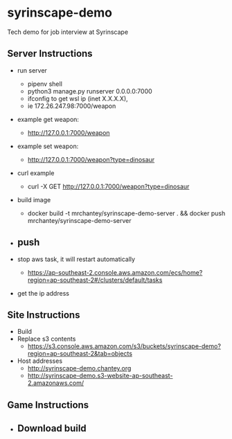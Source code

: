 # syrinscape-demo
Tech demo for job interview at Syrinscape

## Server Instructions
- run server
	- pipenv shell
	- python3 manage.py runserver 0.0.0.0:7000
	- ifconfig to get wsl ip (inet X.X.X.X), 
	- ie 172.26.247.98:7000/weapon	
- example get weapon:
	- http://127.0.0.1:7000/weapon
- example set weapon:
	- http://127.0.0.1:7000/weapon?type=dinosaur
- curl example
	- curl -X GET http://127.0.0.1:7000/weapon?type=dinosaur

- build image
	- docker build -t mrchantey/syrinscape-demo-server . && docker push mrchantey/syrinscape-demo-server
- push
	- 
- stop aws task, it will restart automatically
	- https://ap-southeast-2.console.aws.amazon.com/ecs/home?region=ap-southeast-2#/clusters/default/tasks
- get the ip address

## Site Instructions
- Build
- Replace s3 contents
	- https://s3.console.aws.amazon.com/s3/buckets/syrinscape-demo?region=ap-southeast-2&tab=objects
- Host addresses
	- http://syrinscape-demo.chantey.org
	- http://syrinscape-demo.s3-website-ap-southeast-2.amazonaws.com/

## Game Instructions
- Download build
	- 